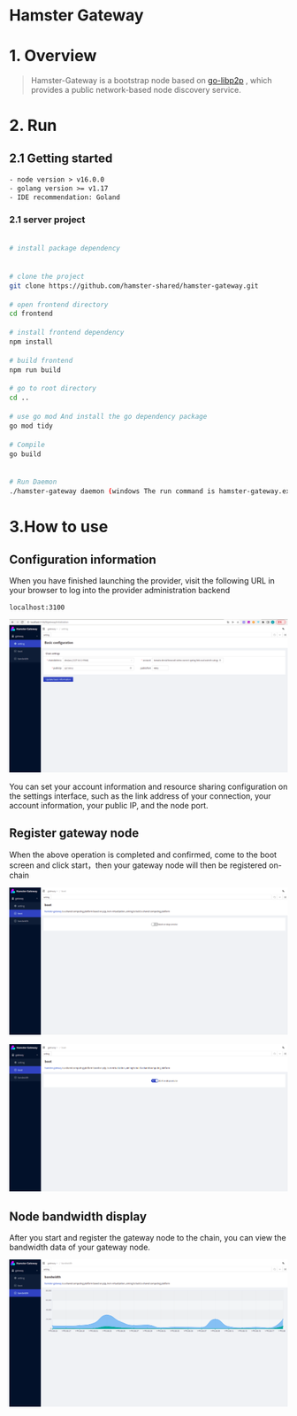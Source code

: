 # Hamster Gateway

# 1. Overview

> Hamster-Gateway is a bootstrap node based on [go-libp2p](https://github.com/libp2p/go-libp2p.git) , which provides a public network-based node discovery service.


# 2. Run

## 2.1 Getting started

```
- node version > v16.0.0
- golang version >= v1.17
- IDE recommendation: Goland
```

### 2.1 server project

```bash

# install package dependency


# clone the project
git clone https://github.com/hamster-shared/hamster-gateway.git

# open frontend directory
cd frontend

# install frontend dependency
npm install

# build frontend 
npm run build

# go to root directory
cd ..

# use go mod And install the go dependency package
go mod tidy

# Compile 
go build


# Run Daemon 
./hamster-gateway daemon (windows The run command is hamster-gateway.exe)

```

# 3.How to use

## Configuration information

When you have finished launching the provider, visit the following URL in your browser to log into the provider administration backend

```
localhost:3100
```

![20220414153736](./doc/20220414153736.png)

You can set your account information and resource sharing configuration on the settings interface, such as the link address of your connection, your account information, your public IP, and the node port.

## Register gateway node

When the above operation is completed and confirmed, come to the boot screen and click start，then your gateway node will then be registered on-chain

![20220414155234](./doc/20220414155234.png)

![20220414155249](./doc/20220414155249.png)

## Node bandwidth display

After you start and register the gateway node to the chain, you can view the bandwidth data of your gateway node.

![20220414155844](./doc/20220414155844.png)